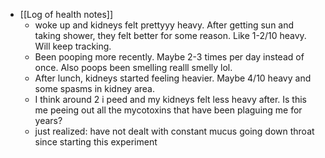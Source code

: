   * [[Log of health notes]]
    * woke up and kidneys felt prettyyy heavy. After getting sun and taking shower, they felt better for some reason. Like 1-2/10 heavy. Will keep tracking.
    * Been pooping more recently. Maybe 2-3 times per day instead of once. Also poops been smelling realll smelly lol.
    * After lunch, kidneys started feeling heavier. Maybe 4/10 heavy and some spasms in kidney area. 
    * I think around 2 i peed and my kidneys felt less heavy after. Is this me peeing out all the mycotoxins that have been plaguing me for years?
    * just realized: have not dealt with constant mucus going down throat since starting this experiment